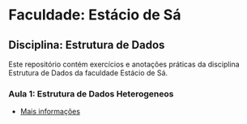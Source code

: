 # Faculdade: Estácio de Sá
## Disciplina: Estrutura de Dados

Este repositório contém exercícios e anotações práticas da disciplina Estrutura de Dados da faculdade Estácio de Sá.

### Aula 1: Estrutura de Dados Heterogeneos 
- [Mais informações](./Aula1/desc.md)